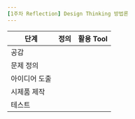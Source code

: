 ```yaml
---
[1주차 Reflection] Design Thinking 방법론
---
```

| 단계 | 정의 | 활용 Tool
|----|----|----
| 공감 |  | 
| 문제 정의 |  | 
| 아이디어 도출 | |
| 시제품 제작 | |
| 테스트 | |
